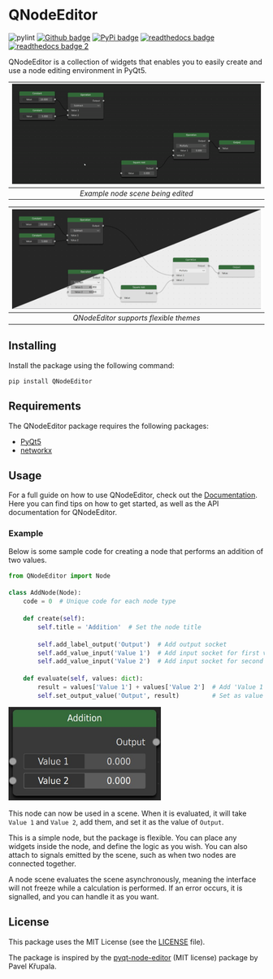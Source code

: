 # QNodeEditor

![pylint](https://img.shields.io/badge/pylint-9.58-yellow?logo=python&logoColor=white)
[<img src="https://img.shields.io/badge/github--blue?logo=github" alt="Github badge">](https://github.com/JasperJeuken/QNodeEditor)
[<img src="https://img.shields.io/badge/PyPi--blue?logo=pypi" alt="PyPi badge">](https://pypi.org/project/QNodeEditor/)
[<img src="https://img.shields.io/badge/Documentation--blue?logo=readthedocs" alt="readthedocs badge">](https://qnodeeditor.readthedocs.io/en/latest/)
[<img src="https://readthedocs.org/projects/qnodeeditor/badge/" alt="readthedocs badge 2">](https://qnodeeditor.readthedocs.io/en/latest/)

QNodeEditor is a collection of widgets that enables you to easily create 
and use a node editing environment in PyQt5.

| <img src="https://raw.githubusercontent.com/JasperJeuken/QNodeEditor/main/images/demo.gif" alt="Example node scene being edited" width="100%"/> |
|:-----------------------------------------------------------------------------------------------------------------------------------------------:|
|                                            <div width="100%">*Example node scene being edited*</div>                                            |

|  <img src="https://raw.githubusercontent.com/JasperJeuken/QNodeEditor/main/images/themes.jpg" alt="drawing" width="100%"/>   |
|:----------------------------------------------------------------------------------------------------------------------------:|
|                                <div width="100%">*QNodeEditor supports flexible themes*</div>                                |

## Installing
Install the package using the following command:

```
pip install QNodeEditor
```

## Requirements
The QNodeEditor package requires the following packages:
- [PyQt5](https://pypi.org/project/PyQt5/)
- [networkx](https://pypi.org/project/networkx/)

## Usage
For a full guide on how to use QNodeEditor, check out the [Documentation](https://qnodeeditor.readthedocs.io/en/latest/).
Here you can find tips on how to get started, as well as the API documentation for QNodeEditor.

### Example
Below is some sample code for creating a node that performs an addition of two values.
```python
from QNodeEditor import Node

class AddNode(Node):
    code = 0  # Unique code for each node type
    
    def create(self):
        self.title = 'Addition'  # Set the node title
        
        self.add_label_output('Output')  # Add output socket
        self.add_value_input('Value 1')  # Add input socket for first value
        self.add_value_input('Value 2')  # Add input socket for second value
        
    def evaluate(self, values: dict):
        result = values['Value 1'] + values['Value 2']  # Add 'Value 1' and 'Value 2'
        self.set_output_value('Output', result)         # Set as value for 'Output'
```
<img src="https://raw.githubusercontent.com/JasperJeuken/QNodeEditor/main/images/addition_node.jpg" alt="Example node" width="300">

This node can now be used in a scene. When it is evaluated, it will take `Value 1` and `Value 2`, add them, and set it as the value of `Output`.

This is a simple node, but the package is flexible. You can place any widgets inside the node, and define the logic as you wish. You can also attach
to signals emitted by the scene, such as when two nodes are connected together.

A node scene evaluates the scene asynchronously, meaning the interface will not freeze while a calculation is performed. If an error occurs, it is signalled,
and you can handle it as you want.

## License
This package uses the MIT License (see the [LICENSE](./LICENSE) file).

The package is inspired by the [pyqt-node-editor](https://gitlab.com/pavel.krupala/pyqt-node-editor)
(MIT license) package by Pavel Křupala.

